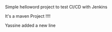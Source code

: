 Simple helloword project to test CI/CD with Jenkins

It's a maven Project !!!!


Yassine added a new line

